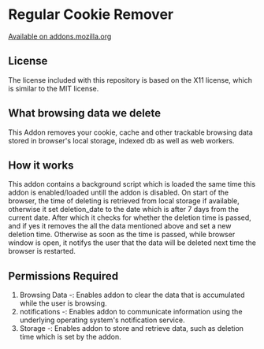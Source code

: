 # Regular Cookie Remover
[Available on addons.mozilla.org][AMO]

## License
The license included with this repository is based on the X11 license, which is similar to the MIT license.

[AMO]: https://addons.mozilla.org/en-US/firefox/addon/regular-cookie-remover/

## What browsing data we delete
This Addon removes your cookie, cache and other trackable browsing data stored in browser's local storage, indexed db as well as web workers.

## How it works
This addon contains a background script which is loaded the same time this addon is enabled/loaded untill the addon is disabled.
On start of the browser, the time of deleting is retrieved from local storage if available, otherwise it set deletion_date to the date which is after 7 days from the current date.
After which it checks for whether the deletion time is passed, and if yes it removes the all the data mentioned above and set a new deletion time.
Otherwise as soon as the time is passed, while browser window is open, it notifys the user that the data will be deleted next time the browser is restarted.

## Permissions Required
1. Browsing Data -: Enables addon to clear the data that is accumulated while the user is browsing.
2. notifications -: Enables addon to communicate information using the underlying operating system's                               notification service.
3. Storage       -: Enables addon to store and retrieve data, such as deletion time which is set by the addon.